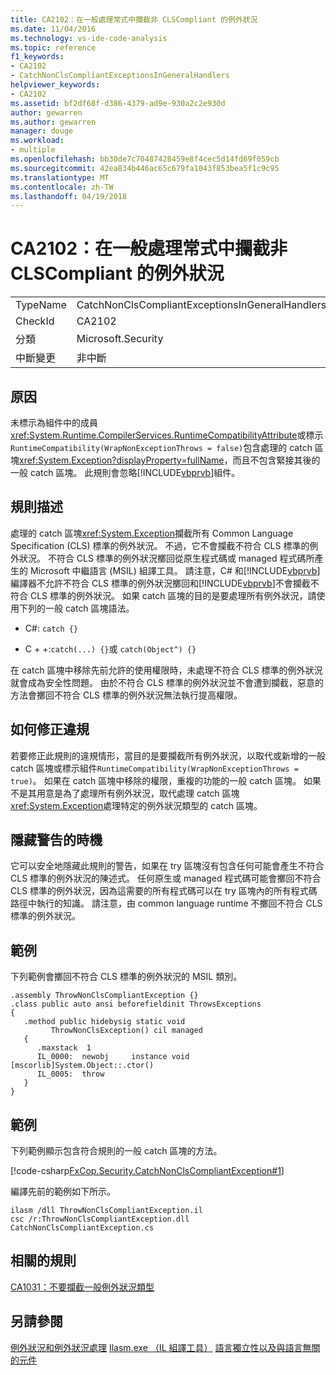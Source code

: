 ```yaml
---
title: CA2102：在一般處理常式中攔截非 CLSCompliant 的例外狀況
ms.date: 11/04/2016
ms.technology: vs-ide-code-analysis
ms.topic: reference
f1_keywords:
- CA2102
- CatchNonClsCompliantExceptionsInGeneralHandlers
helpviewer_keywords:
- CA2102
ms.assetid: bf2df68f-d386-4379-ad9e-930a2c2e930d
author: gewarren
ms.author: gewarren
manager: douge
ms.workload:
- multiple
ms.openlocfilehash: bb30de7c70487428459e8f4cec5d14fd69f059cb
ms.sourcegitcommit: 42ea834b446ac65c679fa1043f853bea5f1c9c95
ms.translationtype: MT
ms.contentlocale: zh-TW
ms.lasthandoff: 04/19/2018
---
```

# <a name="ca2102-catch-non-clscompliant-exceptions-in-general-handlers"></a>CA2102：在一般處理常式中攔截非 CLSCompliant 的例外狀況
|||
|-|-|
|TypeName|CatchNonClsCompliantExceptionsInGeneralHandlers|
|CheckId|CA2102|
|分類|Microsoft.Security|
|中斷變更|非中斷|

## <a name="cause"></a>原因
 未標示為組件中的成員<xref:System.Runtime.CompilerServices.RuntimeCompatibilityAttribute>或標示`RuntimeCompatibility(WrapNonExceptionThrows = false)`包含處理的 catch 區塊<xref:System.Exception?displayProperty=fullName>，而且不包含緊接其後的一般 catch 區塊。 此規則會忽略[!INCLUDE[vbprvb](../code-quality/includes/vbprvb_md.md)]組件。

## <a name="rule-description"></a>規則描述
 處理的 catch 區塊<xref:System.Exception>攔截所有 Common Language Specification (CLS) 標準的例外狀況。 不過，它不會攔截不符合 CLS 標準的例外狀況。 不符合 CLS 標準的例外狀況擲回從原生程式碼或 managed 程式碼所產生的 Microsoft 中繼語言 (MSIL) 組譯工具。 請注意，C# 和[!INCLUDE[vbprvb](../code-quality/includes/vbprvb_md.md)]編譯器不允許不符合 CLS 標準的例外狀況擲回和[!INCLUDE[vbprvb](../code-quality/includes/vbprvb_md.md)]不會攔截不符合 CLS 標準的例外狀況。 如果 catch 區塊的目的是要處理所有例外狀況，請使用下列的一般 catch 區塊語法。

-   C#: `catch {}`

-   C + +:`catch(...) {}`或 `catch(Object^) {}`

 在 catch 區塊中移除先前允許的使用權限時，未處理不符合 CLS 標準的例外狀況就會成為安全性問題。 由於不符合 CLS 標準的例外狀況並不會遭到攔截，惡意的方法會擲回不符合 CLS 標準的例外狀況無法執行提高權限。

## <a name="how-to-fix-violations"></a>如何修正違規
 若要修正此規則的違規情形，當目的是要攔截所有例外狀況，以取代或新增的一般 catch 區塊或標示組件`RuntimeCompatibility(WrapNonExceptionThrows = true)`。 如果在 catch 區塊中移除的權限，重複的功能的一般 catch 區塊。 如果不是其用意是為了處理所有例外狀況，取代處理 catch 區塊<xref:System.Exception>處理特定的例外狀況類型的 catch 區塊。

## <a name="when-to-suppress-warnings"></a>隱藏警告的時機
 它可以安全地隱藏此規則的警告，如果在 try 區塊沒有包含任何可能會產生不符合 CLS 標準的例外狀況的陳述式。 任何原生或 managed 程式碼可能會擲回不符合 CLS 標準的例外狀況，因為這需要的所有程式碼可以在 try 區塊內的所有程式碼路徑中執行的知識。 請注意，由 common language runtime 不擲回不符合 CLS 標準的例外狀況。

## <a name="example"></a>範例
 下列範例會擲回不符合 CLS 標準的例外狀況的 MSIL 類別。

```
.assembly ThrowNonClsCompliantException {}
.class public auto ansi beforefieldinit ThrowsExceptions
{
   .method public hidebysig static void
         ThrowNonClsException() cil managed
   {
      .maxstack  1
      IL_0000:  newobj     instance void [mscorlib]System.Object::.ctor()
      IL_0005:  throw
   }
}
```

## <a name="example"></a>範例
 下列範例顯示包含符合規則的一般 catch 區塊的方法。

 [!code-csharp[FxCop.Security.CatchNonClsCompliantException#1](../code-quality/codesnippet/CSharp/ca2102-catch-non-clscompliant-exceptions-in-general-handlers_1.cs)]

 編譯先前的範例如下所示。

```
ilasm /dll ThrowNonClsCompliantException.il
csc /r:ThrowNonClsCompliantException.dll CatchNonClsCompliantException.cs
```

## <a name="related-rules"></a>相關的規則
 [CA1031：不要攔截一般例外狀況類型](../code-quality/ca1031-do-not-catch-general-exception-types.md)

## <a name="see-also"></a>另請參閱
 [例外狀況和例外狀況處理](/dotnet/csharp/programming-guide/exceptions/exceptions-and-exception-handling) [Ilasm.exe （IL 組譯工具）](/dotnet/framework/tools/ilasm-exe-il-assembler) [語言獨立性以及與語言無關的元件](/dotnet/standard/language-independence-and-language-independent-components)